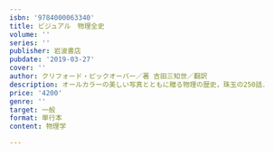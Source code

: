 ```yaml
---
isbn: '9784000063340'
title: ビジュアル　物理全史
volume: ''
series: ''
publisher: 岩波書店
pubdate: '2019-03-27'
cover: ''
author: クリフォード・ピックオーバー／著 吉田三知世／翻訳
description: オールカラーの美しい写真とともに贈る物理の歴史，珠玉の250話．
price: '4200'
genre: ''
target: 一般
format: 単行本
content: 物理学

---
```

